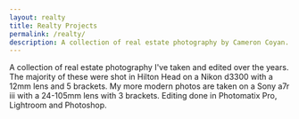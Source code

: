 ```yaml
---
layout: realty
title: Realty Projects
permalink: /realty/
description: A collection of real estate photography by Cameron Coyan.
---
```


A collection of real estate photography I've taken and edited over the years. The majority of these were shot in Hilton Head on a Nikon d3300 with a 12mm lens and 5 brackets. My more modern photos are taken on a Sony a7r iii with a 24-105mm lens with 3 brackets. Editing done in Photomatix Pro, Lightroom and Photoshop.